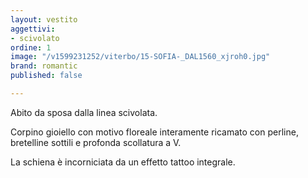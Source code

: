 ```yaml
---
layout: vestito
aggettivi:
- scivolato
ordine: 1
image: "/v1599231252/viterbo/15-SOFIA-_DAL1560_xjroh0.jpg"
brand: romantic
published: false

---
```

Abito da sposa dalla linea scivolata. 

Corpino gioiello con motivo floreale interamente ricamato con perline, bretelline sottili e profonda scollatura a V.

La schiena è incorniciata da un effetto tattoo integrale.